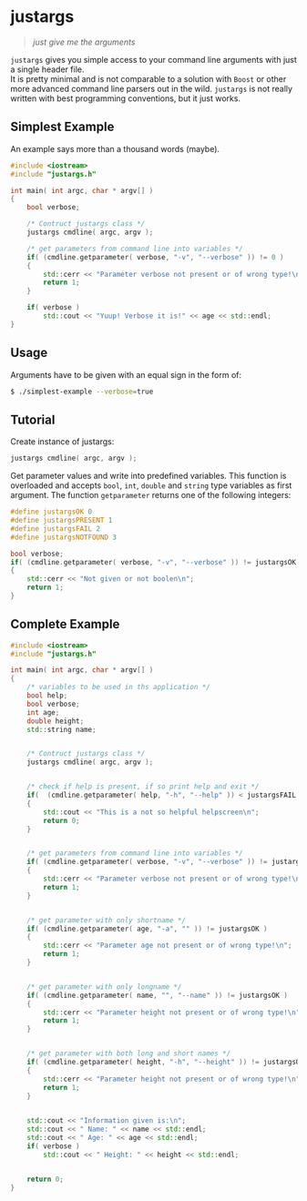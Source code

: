 # justargs  
> *just give me the arguments*


`justargs` gives you simple access to your command line arguments with just a single header file.  
It is pretty minimal and is not comparable to a solution with `Boost` or other more advanced command line parsers out in the wild. `justargs` is not really written with best programming conventions, but it just works.


## Simplest Example

An example says more than a thousand words (maybe).

```cpp
#include <iostream>
#include "justargs.h"

int main( int argc, char * argv[] )
{
    bool verbose;

    /* Contruct justargs class */
    justargs cmdline( argc, argv );

    /* get parameters from command line into variables */
    if( (cmdline.getparameter( verbose, "-v", "--verbose" )) != 0 )
    {
        std::cerr << "Parameter verbose not present or of wrong type!\n";
        return 1;
    }

    if( verbose )
        std::cout << "Yuup! Verbose it is!" << age << std::endl;
}
```

## Usage

Arguments have to be given with an equal sign in the form of:

```sh
$ ./simplest-example --verbose=true
```


## Tutorial

Create instance of justargs:

```cpp
justargs cmdline( argc, argv );
```

Get parameter values and write into predefined variables. This function is overloaded and accepts `bool`, `int`, `double` and `string` type variables as first argument. The function `getparameter` returns one of the following integers:

```cpp
#define justargsOK 0
#define justargsPRESENT 1
#define justargsFAIL 2
#define justargsNOTFOUND 3
```

```cpp
bool verbose;
if( (cmdline.getparameter( verbose, "-v", "--verbose" )) != justargsOK )
{
    std::cerr << "Not given or not boolen\n";
    return 1;
}
```



## Complete Example

```cpp
#include <iostream>
#include "justargs.h"

int main( int argc, char * argv[] )
{
    /* variables to be used in ths application */
    bool help;
    bool verbose;
    int age;
    double height;
    std::string name;


    /* Contruct justargs class */
    justargs cmdline( argc, argv );


    /* check if help is present, if so print help and exit */
    if(  (cmdline.getparameter( help, "-h", "--help" )) < justargsFAIL )
    {
        std::cout << "This is a not so helpful helpscreen\n";
        return 0;
    }


    /* get parameters from command line into variables */
    if( (cmdline.getparameter( verbose, "-v", "--verbose" )) != justargsOK )
    {
        std::cerr << "Parameter verbose not present or of wrong type!\n";
        return 1;
    }


    /* get parameter with only shortname */
    if( (cmdline.getparameter( age, "-a", "" )) != justargsOK )
    {
        std::cerr << "Parameter age not present or of wrong type!\n";
        return 1;
    }


    /* get parameter with only longname */
    if( (cmdline.getparameter( name, "", "--name" )) != justargsOK )
    {
        std::cerr << "Parameter height not present or of wrong type!\n";
        return 1;
    }


    /* get parameter with both long and short names */
    if( (cmdline.getparameter( height, "-h", "--height" )) != justargsOK )
    {
        std::cerr << "Parameter height not present or of wrong type!\n";
        return 1;
    }

    
    std::cout << "Information given is:\n";
    std::cout << " Name: " << name << std::endl;
    std::cout << " Age: " << age << std::endl;
    if( verbose )
        std::cout << " Height: " << height << std::endl;


    return 0;
}
```